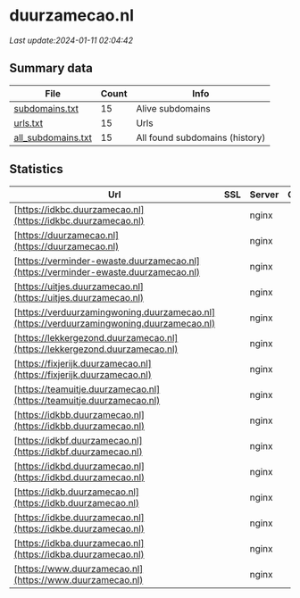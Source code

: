 # duurzamecao.nl
*Last update:2024-01-11 02:04:42*
## Summary data
| File       | Count | Info |
|------------|-------|------|
|[subdomains.txt](/data/duurzamecao/subdomains.txt)|15|Alive subdomains|
|[urls.txt](/data/duurzamecao/urls.txt)|15|Urls|
|[all_subdomains.txt](/data/duurzamecao/all_subdomains.txt)|15|All found subdomains (history)|
## Statistics
| Url | SSL | Server | Cookie | HSTS | CSP | XFO | XXP | RP | Tech |
|------------|-------|------|------|------|------|------|------|------|------|
|[https://idkbc.duurzamecao.nl](https://idkbc.duurzamecao.nl)| |nginx| | | | | |:white_check_mark: | |MySQL Nginx PHP WooC...| |
|[https://duurzamecao.nl](https://duurzamecao.nl)| |nginx| |:white_check_mark: | |:warning: |:white_check_mark: | |:white_check_mark: | |:white_check_mark: | |Nginx| |
|[https://verminder-ewaste.duurzamecao.nl](https://verminder-ewaste.duurzamecao.nl)| |nginx| | | | | |:white_check_mark: | |MySQL Nginx PHP Word...| |
|[https://uitjes.duurzamecao.nl](https://uitjes.duurzamecao.nl)| |nginx| | | | | |:white_check_mark: | |MySQL Nginx PHP Word...| |
|[https://verduurzamingwoning.duurzamecao.nl](https://verduurzamingwoning.duurzamecao.nl)| |nginx| | | | | |:white_check_mark: | |MySQL Nginx PHP Word...| |
|[https://lekkergezond.duurzamecao.nl](https://lekkergezond.duurzamecao.nl)| |nginx| | | | | |:white_check_mark: | |MySQL Nginx PHP Site...| |
|[https://fixjerijk.duurzamecao.nl](https://fixjerijk.duurzamecao.nl)| |nginx| | | | | |:white_check_mark: | |MySQL Nginx PHP Word...| |
|[https://teamuitje.duurzamecao.nl](https://teamuitje.duurzamecao.nl)| |nginx| | | | | |:white_check_mark: | |MySQL Nginx PHP Word...| |
|[https://idkbb.duurzamecao.nl](https://idkbb.duurzamecao.nl)| |nginx| | | | | |:white_check_mark: | |MySQL Nginx PHP WooC...| |
|[https://idkbf.duurzamecao.nl](https://idkbf.duurzamecao.nl)| |nginx| | | | | |:white_check_mark: | |MySQL Nginx PHP WooC...| |
|[https://idkbd.duurzamecao.nl](https://idkbd.duurzamecao.nl)| |nginx| | | | | |:white_check_mark: | |MySQL Nginx PHP WooC...| |
|[https://idkb.duurzamecao.nl](https://idkb.duurzamecao.nl)| |nginx| | | | | |:white_check_mark: | |MySQL Nginx PHP WooC...| |
|[https://idkbe.duurzamecao.nl](https://idkbe.duurzamecao.nl)| |nginx| | | | | |:white_check_mark: | |MySQL Nginx PHP WooC...| |
|[https://idkba.duurzamecao.nl](https://idkba.duurzamecao.nl)| |nginx| | | | | |:white_check_mark: | |MySQL Nginx PHP WooC...| |
|[https://www.duurzamecao.nl](https://www.duurzamecao.nl)| |nginx| |:white_check_mark: | |:warning: |:white_check_mark: | |:white_check_mark: | |:white_check_mark: | |Nginx| |